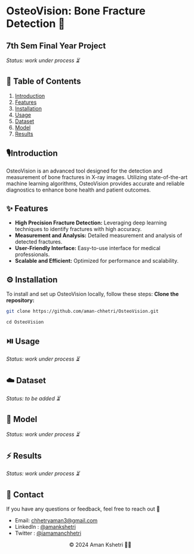 # OsteoVision: Bone Fracture Detection 🦴
## 7th Sem Final Year Project


_Status: work under process ⏳_


## 📔 Table of Contents

1. [Introduction](#introduction)
2. [Features](#features✨)
3. [Installation](#installation)
4. [Usage](#usage)
5. [Dataset](#dataset)
6. [Model](#model)
7. [Results](#results)


## 🎙️Introduction

OsteoVision is an advanced tool designed for the detection and measurement of bone fractures in X-ray images. Utilizing state-of-the-art machine learning algorithms, OsteoVision provides accurate and reliable diagnostics to enhance bone health and patient outcomes.

## ✨ Features

- **High Precision Fracture Detection:** Leveraging deep learning techniques to identify fractures with high accuracy.
- **Measurement and Analysis:** Detailed measurement and analysis of detected fractures.
- **User-Friendly Interface:** Easy-to-use interface for medical professionals.
- **Scalable and Efficient:** Optimized for performance and scalability.

## ⚙️ Installation

To install and set up OsteoVision locally, follow these steps:
**Clone the repository:**
   ```bash
   git clone https://github.com/aman-chhetri/OsteoVision.git
```
```
cd OsteoVision
```

## ⏯️ Usage
_Status: work under process ⏳_


## ☁️ Dataset
_Status: to be added ⏳_


## 🚩 Model
_Status: work under process ⏳_


## ⚡ Results

_Status: work under process ⏳_

## 📩 Contact 

If you have any questions or feedback, feel free to reach out 🙂

- Email: chhetryaman3@gmail.com
- LinkedIn : [@amankshetri](https://www.linkedin.com/in/amankshetri/)
- Twitter : [@iamamanchhetri](https://twitter.com/iamamanchhetri)


<div align="center">© 2024 Aman Kshetri 👨‍💻</div>